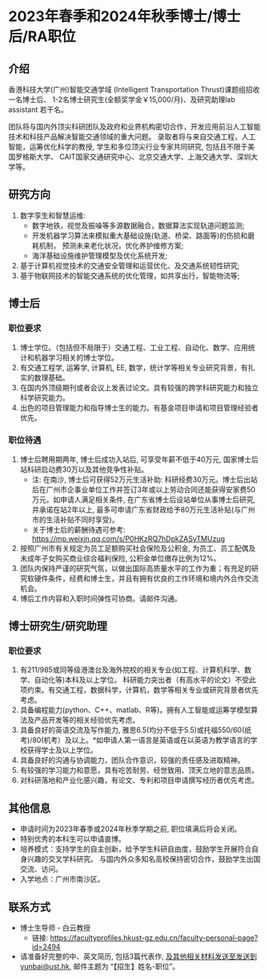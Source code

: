 # 2023年春季和2024年秋季博士/博士后/RA职位


## 介绍

香港科技大学(广州)智能交通学域 (Intelligent Transportation Thrust)课题组招收一名博士后、 1-2名博士研究生(全额奖学金￥15,000/月)、及研究助理lab assistant 若干名。

团队将与国内外顶尖科研团队及政府和业界机构密切合作，开发应用前沿人工智能技术和科技产品解决智能交通领域的重大问题。 录取者将与来自交通工程，人工智能，运筹优化科学的教授, 学生和多位顶尖行业专家共同研究, 包括且不限于美国罗格斯大学、 CAIT国家交通研究中心、北京交通大学、上海交通大学、深圳大学等。

## 研究方向

1. 数字孪生和智慧运维:
	- 数字地铁，视觉及振噪等多源数据融合，数据算法实现轨道问题监测;
	- 开发机器学习算法来模拟重大基础设施(轨道、桥梁、路面等)的伤损和磨耗机制， 预测未来老化状况，优化养护维修方案;
	- 海洋基础设施维护管理模型及优化系统开发;
2. 基于计算机视觉技术的交通安全管理和运营优化、及交通系统韧性研究;
3. 基于物联网技术的智能交通系统的优化管理，如共享出行，智能物流等;

## 博士后

### 职位要求

1. 博士学位。（包括但不局限于）交通工程、工业工程、自动化、数学、应用统计和机器学习相关的博士学位。
2. 有交通工程学, 运筹学, 计算机, EE, 数学，统计学等相关专业研究背景，有扎实的数理基础。
3. 在国内外顶级期刊或者会议上发表过论文。具有较强的跨学科研究能力和独立科学研究能力。
4. 出色的项目管理能力和指导博士生的能力。有基金项目申请和项目管理经验者优先。

### 职位待遇

1. 博士后聘用期两年, 博士后成功入站后, 可享受年薪不低于40万元, 国家博士后站科研启动费30万以及其他竞争性补贴。
	- 注: 在南沙, 博士后可获得52万元生活补助: 科研经费30万元。博士后出站后在广州市企事业单位工作并签订3年或以上劳动合同还能获得安家费50万元。如申请人满足相关条件, 在广东省博士后设站单位从事博士后研究, 并承诺在站2年以上, 最多可申请广东省财政给予80万元生活补贴(与广州市的生活补贴不同时享受)。
	- 关于博士后的薪酬待遇可参考: https://mp.weixin.qq.com/s/P0HKzRQ7hDpkZASyTMUzug
2. 按照广州市有关规定为员工足额购买社会保险及公积金, 为员工、员工配偶及未成年子女购买商业综合福利保险, 公积金单位缴存比例为12%。
3. 团队内保持严谨的研究气氛，以做出国际高质量水平的工作为重；有充足的研究软硬件条件，经费和博士生，并且有拥有优良的工作环境和境内外合作交流机会。
4. 博后工作内容和入职时间弹性可协商。请邮件沟通。

## 博士研究生/研究助理

### 职位要求

1. 有211/985或同等级港澳台及海外院校的相关专业(如工程、计算机科学、数学、自动化等)本科及以上学位。 科研能力突出者（有高水平的论文）不受此项约束。有交通工程，数据科学，计算机，数学等相关专业或研究背景者优先考虑。
2. 具备编程能力(python、C++、matlab、R等)。拥有人工智能或运筹学模型算法及产品开发等的相关经验优先考虑。
3. 具备良好的英语交流及写作能力, 雅思6.5(均分不低于5.5)或托福550/60(纸考)/80(机考）及以上。*如申请人第一语言是英语或在以英语为教学语言的学校获得学士及以上学位。
4. 具备良好的沟通与协调能力，团队合作意识，较强的责任感及进取精神。
5. 有较强的学习能力和意愿，具有吃苦耐劳、经世致用、顶天立地的意志品质。
6. 对科研落地和产业化感兴趣，有论文、专利和项目申请撰写经历者优先考虑。

## 其他信息

- 申请时间为2023年春季或2024年秋季学期之前, 职位填满后将会关闭。
- 特别优秀的本科生可以申请直博。
- 培养模式：支持学生的自主创新，给予学生科研自由度，鼓励学生开展符合自身兴趣的交叉学科研究。 与国内外众多知名高校保持密切合作，鼓励学生出国交流、访问。
- 入学地点：广州市南沙区。

## 联系方式

- 博士生导师 - 白云教授
	- 链接: https://facultyprofiles.hkust-gz.edu.cn/faculty-personal-page?id=2494
- 请准备好完整的中、英文简历, 包括3篇代表作, 及其他相关材料发送至发送到yunbai@ust.hk, 邮件主题为 “【招生】姓名-职位”。


